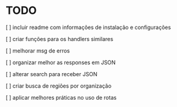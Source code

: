 # TODO

[ ] incluir readme com informações de instalação e configurações

[ ] criar funções para os handlers similares

[ ] melhorar msg de erros

[ ] organizar melhor as responses em JSON

[ ] alterar search para receber JSON

[ ] criar busca de regiões por organização

[ ] aplicar melhores práticas no uso de rotas